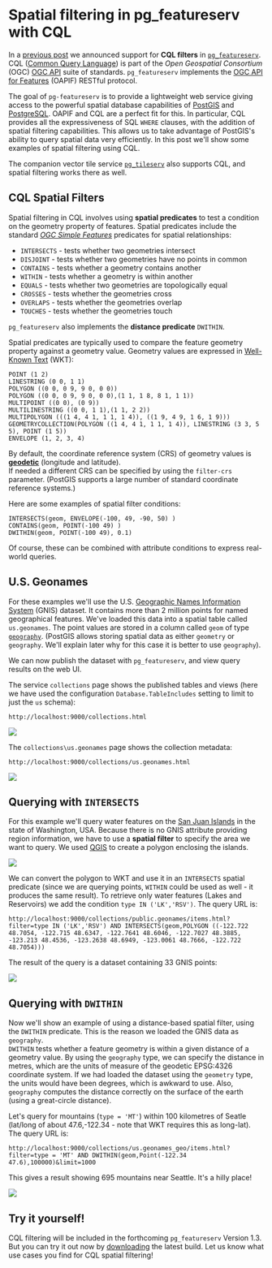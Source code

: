 # Spatial filtering in pg_featureserv with CQL 

In a [previous post](https://blog.crunchydata.com/blog/cql-filtering-in-pg_featureserv) 
we announced support for **CQL filters** in [`pg_featureserv`](https://github.com/CrunchyData/pg_featureserv).
CQL ([Common Query Language](https://docs.ogc.org/DRAFTS/21-065.html)) 
is part of the *Open Geospatial Consortium* (OGC)
[OGC API](https://ogcapi.ogc.org/#standards) suite of standards.
`pg_featureserv` implements the [OGC API for Features](https://ogcapi.ogc.org/features/) (OAPIF) RESTful protocol.

The goal of `pg-featureserv` is to provide a lightweight web service giving access
to the powerful spatial database capabilities of [PostGIS](https://postgis.net/) and [PostgreSQL](https://www.postgresql.org/).
OAPIF and CQL are a perfect fit for this.
In particular, CQL provides all the expressiveness of SQL `WHERE` clauses, 
with the addition of spatial filtering capabilities.
This allows us to take advantage of PostGIS's ability to query spatial data very efficiently.
In this post we'll show some examples of spatial filtering using CQL.

The companion vector tile service [`pg_tileserv`](https://github.com/CrunchyData/pg_tileserv) also supports CQL, 
and spatial filtering works there as well.

## CQL Spatial Filters

Spatial filtering in CQL involves using **spatial predicates** to test a condition on the geometry property of features.
Spatial predicates include the standard [*OGC Simple Features*](https://www.ogc.org/standards/sfs) predicates for spatial relationships:

* `INTERSECTS` - tests whether two geometries intersect
* `DISJOINT` - tests whether two geometries have no points in common
* `CONTAINS` - tests whether a geometry contains another
* `WITHIN` - tests whether a geometry is within another
* `EQUALS` - tests whether two geometries are topologically equal
* `CROSSES` - tests whether the geometries cross
* `OVERLAPS` - tests whether the geometries overlap
* `TOUCHES` - tests whether the geometries touch

`pg_featureserv` also implements the **distance predicate** `DWITHIN`.

Spatial predicates are typically used to compare the feature geometry property against a geometry value. 
Geometry values are expressed in [Well-Known Text](https://en.wikipedia.org/wiki/Well-known_text_representation_of_geometry) (WKT):

```
POINT (1 2)
LINESTRING (0 0, 1 1)
POLYGON ((0 0, 0 9, 9 0, 0 0))
POLYGON ((0 0, 0 9, 9 0, 0 0),(1 1, 1 8, 8 1, 1 1))
MULTIPOINT ((0 0), (0 9))
MULTILINESTRING ((0 0, 1 1),(1 1, 2 2))
MULTIPOLYGON (((1 4, 4 1, 1 1, 1 4)), ((1 9, 4 9, 1 6, 1 9)))
GEOMETRYCOLLECTION(POLYGON ((1 4, 4 1, 1 1, 1 4)), LINESTRING (3 3, 5 5), POINT (1 5))
ENVELOPE (1, 2, 3, 4)
```
By default, the coordinate reference system (CRS) of geometry values is [**geodetic**](https://en.wikipedia.org/wiki/Geodetic_datum) (longitude and latitude).  
If needed a different CRS can be specified by using the `filter-crs` parameter.
(PostGIS supports a large number of standard coordinate reference systems.)

Here are some examples of spatial filter conditions:
```
INTERSECTS(geom, ENVELOPE(-100, 49, -90, 50) )
CONTAINS(geom, POINT(-100 49) )
DWITHIN(geom, POINT(-100 49), 0.1)
```
Of course, these can be combined with attribute conditions to express real-world queries.

## U.S. Geonames

For these examples we'll use the U.S. [Geographic Names Information System](https://en.wikipedia.org/wiki/Geographic_Names_Information_System) (GNIS) dataset.
It contains more than 2 million points for named geographical features.
We've loaded this data into a spatial table called `us.geonames`.
The point values are stored in a column called `geom` of type
[`geography`](https://blog.crunchydata.com/blog/postgis-and-the-geography-type).
(PostGIS allows storing spatial data as either `geometry` or `geography`.  We'll explain later why for this case it is better to use `geography`).

We can now publish the dataset with `pg_featureserv`, and view query results on the web UI.

The service `collections` page shows the published tables and views 
(here we have used the configuration `Database.TableIncludes` setting to limit to just the `us` schema):
```
http://localhost:9000/collections.html
```
![](pgfs-cql-spatial-collections.png)

The `collections\us.geonames` page shows the collection metadata:
```
http://localhost:9000/collections/us.geonames.html
```
![](pgfs_cql-spatial-usgeonames.png)

## Querying with `INTERSECTS`

For this example we'll query water features on the [San Juan Islands](https://en.wikipedia.org/wiki/San_Juan_Islands)
in the state of Washington, USA.
Because there is no GNIS attribute providing region information, we have to use a **spatial filter**
to specify the area we want to query.
We used [QGIS](https://www.qgis.org) to create a polygon enclosing the islands.

![](pgfs-cql-spatial-sanjuan-polygon.png)

We can convert the polygon to WKT and use it in an `INTERSECTS` spatial predicate
(since we are querying points, `WITHIN` could be used as well - it produces the same result).
To retrieve only water features (Lakes and Reservoirs) we add the condition `type IN ('LK','RSV')`.
The query URL is:
```
http://localhost:9000/collections/public.geonames/items.html?filter=type IN ('LK','RSV') AND INTERSECTS(geom,POLYGON ((-122.722 48.7054, -122.715 48.6347, -122.7641 48.6046, -122.7027 48.3885, -123.213 48.4536, -123.2638 48.6949, -123.0061 48.7666, -122.722 48.7054)))
```
The result of the query is a dataset containing 33 GNIS points:

![](pgfs-cql-spatial-sanjuan-lkrsv.png)

## Querying with `DWITHIN`

Now we'll show an example of using a distance-based spatial filter, using the `DWITHIN` predicate.
This is the reason we loaded the GNIS data as `geography`.  
`DWITHIN` tests whether a feature geometry is within a given distance of a geometry value.
By using the `geography` type, we can specify the distance in metres, which are the units of measure of the geodetic EPSG:4326 coordinate system.
If we had loaded the dataset using the `geometry` type, the units would have been degrees, which is awkward to use.
Also, `geography` computes the distance correctly on the surface of the earth (using a great-circle distance).

Let's query for mountains (`type = 'MT'`) within 100 kilometres of Seatle (lat/long of about 47.6,-122.34 - note that WKT requires this as long-lat).
The query URL is:
```
http://localhost:9000/collections/us.geonames_geo/items.html?filter=type = 'MT' AND DWITHIN(geom,Point(-122.34 47.6),100000)&limit=1000
```
This gives a result showing 695 mountains near Seattle. It's a hilly place!

![](pgfs-cql-spatial-dwithin-mt.png)


## Try it yourself!

CQL filtering will be included in the forthcoming `pg_featureserv` Version 1.3.
But you can try it out now by [downloading](https://github.com/CrunchyData/pg_featureserv#download) the latest build. 
Let us know what use cases you find for CQL spatial filtering!

